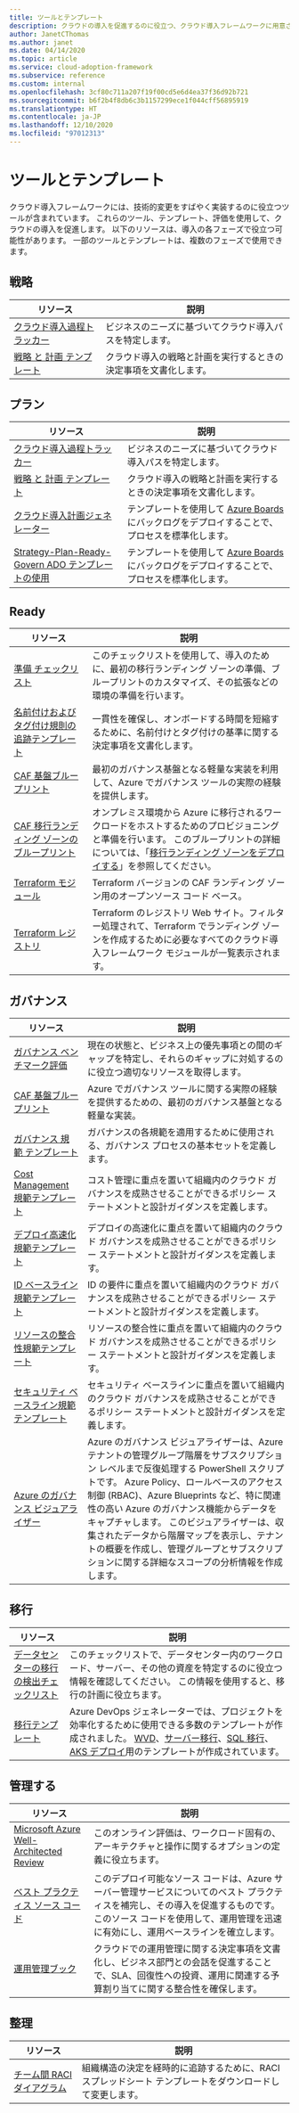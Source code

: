 ```yaml
---
title: ツールとテンプレート
description: クラウドの導入を促進するのに役立つ、クラウド導入フレームワークに用意されているツールとテンプレートを見つけてください。
author: JanetCThomas
ms.author: janet
ms.date: 04/14/2020
ms.topic: article
ms.service: cloud-adoption-framework
ms.subservice: reference
ms.custom: internal
ms.openlocfilehash: 3cf80c711a207f19f00cd5e6d4ea37f36d92b721
ms.sourcegitcommit: b6f2b4f8db6c3b1157299ece1f044cff56895919
ms.translationtype: HT
ms.contentlocale: ja-JP
ms.lasthandoff: 12/10/2020
ms.locfileid: "97012313"
---
```

# <a name="tools-and-templates"></a>ツールとテンプレート

クラウド導入フレームワークには、技術的変更をすばやく実装するのに役立つツールが含まれています。 これらのツール、テンプレート、評価を使用して、クラウドの導入を促進します。 以下のリソースは、導入の各フェーズで役立つ可能性があります。 一部のツールとテンプレートは、複数のフェーズで使用できます。

## <a name="strategy"></a>戦略

| リソース | 説明 |
|----------|-------------|
| [クラウド導入過程トラッカー](/assessments/?id=cloud-journey-tracker&mode=pre-assessment) | ビジネスのニーズに基づいてクラウド導入パスを特定します。 |
| [戦略&nbsp;と&nbsp;計画&nbsp;テンプレート](https://raw.githubusercontent.com/microsoft/CloudAdoptionFramework/master/plan/cloud-adoption-framework-strategy-and-plan-template.docx) | クラウド導入の戦略と計画を実行するときの決定事項を文書化します。 |

## <a name="plan"></a>プラン

| リソース | 説明 |
|----------|-------------|
| [クラウド導入過程トラッカー](/assessments/?id=cloud-journey-tracker&mode=pre-assessment) | ビジネスのニーズに基づいてクラウド導入パスを特定します。 |
| [戦略&nbsp;と&nbsp;計画&nbsp;テンプレート](https://raw.githubusercontent.com/microsoft/CloudAdoptionFramework/master/plan/cloud-adoption-framework-strategy-and-plan-template.docx) | クラウド導入の戦略と計画を実行するときの決定事項を文書化します。 |
| [クラウド導入計画ジェネレーター](../plan/template.md) | テンプレートを使用して [Azure Boards](/azure/devops/boards/get-started/what-is-azure-boards) にバックログをデプロイすることで、プロセスを標準化します。 |
| [Strategy-Plan-Ready-Govern ADO テンプレートの使用](https://azuredevopsdemogenerator.azurewebsites.net/?name=strategyplan) | テンプレートを使用して [Azure Boards](/azure/devops/boards/get-started/what-is-azure-boards) にバックログをデプロイすることで、プロセスを標準化します。 |

## <a name="ready"></a>Ready

| リソース | 説明 |
|----------|-------------|
| [準備&nbsp;チェックリスト](https://raw.githubusercontent.com/Microsoft/CloudAdoptionFramework/master/ready/readiness-checklist.docx) | このチェックリストを使用して、導入のために、最初の移行ランディング ゾーンの準備、ブループリントのカスタマイズ、その拡張などの環境の準備を行います。 |
| [名前付けおよびタグ付け規則の追跡テンプレート](https://raw.githubusercontent.com/microsoft/CloudAdoptionFramework/master/ready/naming-and-tagging-conventions-tracking-template.xlsx) | 一貫性を確保し、オンボードする時間を短縮するために、名前付けとタグ付けの基準に関する決定事項を文書化します。 |
| [CAF 基盤ブループリント](https://github.com/Microsoft/CloudAdoptionFramework/tree/master/ready/migration-landing-zone-governance) | 最初のガバナンス基盤となる軽量な実装を利用して、Azure でガバナンス ツールの実際の経験を提供します。 |
| [CAF 移行ランディング ゾーンのブループリント](https://github.com/Microsoft/CloudAdoptionFramework/tree/master/ready/migration-landing-zone) | オンプレミス環境から Azure に移行されるワークロードをホストするためのプロビジョニングと準備を行います。 このブループリントの詳細については、「[移行ランディング ゾーンをデプロイする](../ready/landing-zone/migrate-landing-zone.md)」を参照してください。 |
| [Terraform モジュール](../ready/landing-zone/terraform-landing-zone.md) | Terraform バージョンの CAF ランディング ゾーン用のオープンソース コード ベース。 |
| [Terraform レジストリ](https://registry.terraform.io/search?q=aztfmod) | Terraform のレジストリ Web サイト。フィルター処理されて、Terraform でランディング ゾーンを作成するために必要なすべてのクラウド導入フレームワーク モジュールが一覧表示されます。 |

## <a name="govern"></a>ガバナンス

| リソース | 説明 |
|----------|-------------|
| [ガバナンス ベンチマーク評価](https://cafbaseline.com) | 現在の状態と、ビジネス上の優先事項との間のギャップを特定し、それらのギャップに対処するのに役立つ適切なリソースを取得します。 |
| [CAF 基盤ブループリント](https://github.com/Microsoft/CloudAdoptionFramework/tree/master/ready/migration-landing-zone-governance) | Azure でガバナンス ツールに関する実際の経験を提供するための、最初のガバナンス基盤となる軽量な実装。 |
| [ガバナンス&nbsp;規範&nbsp;テンプレート](https://raw.githubusercontent.com/microsoft/CloudAdoptionFramework/master/govern/governance-discipline-template.docx) | ガバナンスの各規範を適用するために使用される、ガバナンス プロセスの基本セットを定義します。 |
| [Cost Management 規範テンプレート](https://raw.githubusercontent.com/microsoft/CloudAdoptionFramework/master/govern/cost-management-discipline-template.docx) | コスト管理に重点を置いて組織内のクラウド ガバナンスを成熟させることができるポリシー ステートメントと設計ガイダンスを定義します。 |
| [デプロイ高速化規範テンプレート](https://raw.githubusercontent.com/microsoft/CloudAdoptionFramework/master/govern/deployment-acceleration-discipline-template.docx) | デプロイの高速化に重点を置いて組織内のクラウド ガバナンスを成熟させることができるポリシー ステートメントと設計ガイダンスを定義します。 |
| [ID ベースライン規範テンプレート](https://raw.githubusercontent.com/microsoft/CloudAdoptionFramework/master/govern/identity-baseline-discipline-template.docx) | ID の要件に重点を置いて組織内のクラウド ガバナンスを成熟させることができるポリシー ステートメントと設計ガイダンスを定義します。 |
| [リソースの整合性規範テンプレート](https://raw.githubusercontent.com/microsoft/CloudAdoptionFramework/master/govern/resource-consistency-discipline-template.docx) | リソースの整合性に重点を置いて組織内のクラウド ガバナンスを成熟させることができるポリシー ステートメントと設計ガイダンスを定義します。 |
| [セキュリティ ベースライン規範テンプレート](https://raw.githubusercontent.com/microsoft/CloudAdoptionFramework/master/govern/security-baseline-discipline-template.docx) | セキュリティ ベースラインに重点を置いて組織内のクラウド ガバナンスを成熟させることができるポリシー ステートメントと設計ガイダンスを定義します。 |
| [Azure のガバナンス ビジュアライザー](https://github.com/JulianHayward/Azure-MG-Sub-Governance-Reporting) | Azure のガバナンス ビジュアライザーは、Azure テナントの管理グループ階層をサブスクリプション レベルまで反復処理する PowerShell スクリプトです。 Azure Policy、ロールベースのアクセス制御 (RBAC)、Azure Blueprints など、特に関連性の高い Azure のガバナンス機能からデータをキャプチャします。 このビジュアライザーは、収集されたデータから階層マップを表示し、テナントの概要を作成し、管理グループとサブスクリプションに関する詳細なスコープの分析情報を作成します。 |

## <a name="migrate"></a>移行

| リソース | 説明 |
|----------|-------------|
| [データセンターの移行の検出チェックリスト](https://raw.githubusercontent.com/Microsoft/CloudAdoptionFramework/master/migrate/datacenter-migration-discovery-checklist.docx) | このチェックリストで、データセンター内のワークロード、サーバー、その他の資産を特定するのに役立つ情報を確認してください。 この情報を使用すると、移行の計画に役立ちます。
| [移行テンプレート](https://aka.ms/adopt/plan/generator) | Azure DevOps ジェネレーターでは、プロジェクトを効率化するために使用できる多数のテンプレートが作成されました。 [WVD](https://azuredevopsdemogenerator.azurewebsites.net/?name=wvdmigration)、[サーバー移行](https://azuredevopsdemogenerator.azurewebsites.net/?name=servermigration)、[SQL 移行](https://azuredevopsdemogenerator.azurewebsites.net/?name=sqlmigration)、[AKS デプロイ](https://azuredevopsdemogenerator.azurewebsites.net/?name=cafaks)用のテンプレートが作成されています。

## <a name="manage"></a>管理する

| リソース | 説明 |
|----------|-------------|
| [Microsoft Azure Well-Architected Review](/assessments/?id=azure-architecture-review) | このオンライン評価は、ワークロード固有の、アーキテクチャと操作に関するオプションの定義に役立ちます。 |
| [ベスト&nbsp;プラクティス&nbsp;ソース&nbsp;コード](https://github.com/Microsoft/CloudAdoptionFramework/tree/master/manage/Automation-Best-Practices) | このデプロイ可能なソース コードは、Azure サーバー管理サービスについてのベスト プラクティスを補完し、その導入を促進するものです。 このソース コードを使用して、運用管理を迅速に有効にし、運用ベースラインを確立します。 |
| [運用管理ブック](https://raw.githubusercontent.com/Microsoft/CloudAdoptionFramework/master/manage/opsmanagementworkbook.xlsx) | クラウドでの運用管理に関する決定事項を文書化し、ビジネス部門との会話を促進することで、SLA、回復性への投資、運用に関連する予算割り当てに関する整合性を確保します。 |

## <a name="organize"></a>整理

| リソース | 説明 |
|----------|-------------|
| [チーム間 RACI ダイアグラム](https://raw.githubusercontent.com/microsoft/CloudAdoptionFramework/master/organize/raci-template.xlsx) | 組織構造の決定を経時的に追跡するために、RACI スプレッドシート テンプレートをダウンロードして変更します。 |
